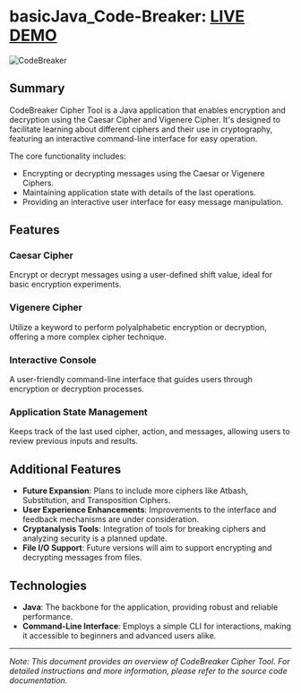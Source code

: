# basicJava_Code-Breaker: [LIVE DEMO](https://replit.com/@shcoobz/basicJava-code-breaker)

![CodeBreaker](src/main/resources/img/CodeBreaker.png)

## Summary

CodeBreaker Cipher Tool is a Java application that enables encryption and decryption using the Caesar Cipher and Vigenere Cipher. It's designed to facilitate learning about different ciphers and their use in cryptography, featuring an interactive command-line interface for easy operation.

The core functionality includes:

- Encrypting or decrypting messages using the Caesar or Vigenere Ciphers.
- Maintaining application state with details of the last operations.
- Providing an interactive user interface for easy message manipulation.

## Features

### Caesar Cipher

Encrypt or decrypt messages using a user-defined shift value, ideal for basic encryption experiments.

### Vigenere Cipher

Utilize a keyword to perform polyalphabetic encryption or decryption, offering a more complex cipher technique.

### Interactive Console

A user-friendly command-line interface that guides users through encryption or decryption processes.

### Application State Management

Keeps track of the last used cipher, action, and messages, allowing users to review previous inputs and results.

## Additional Features

- **Future Expansion**: Plans to include more ciphers like Atbash, Substitution, and Transposition Ciphers.
- **User Experience Enhancements**: Improvements to the interface and feedback mechanisms are under consideration.
- **Cryptanalysis Tools**: Integration of tools for breaking ciphers and analyzing security is a planned update.
- **File I/O Support**: Future versions will aim to support encrypting and decrypting messages from files.

## Technologies

- **Java**: The backbone for the application, providing robust and reliable performance.
- **Command-Line Interface**: Employs a simple CLI for interactions, making it accessible to beginners and advanced users alike.

---

_Note: This document provides an overview of CodeBreaker Cipher Tool. For detailed instructions and more information, please refer to the source code documentation._
